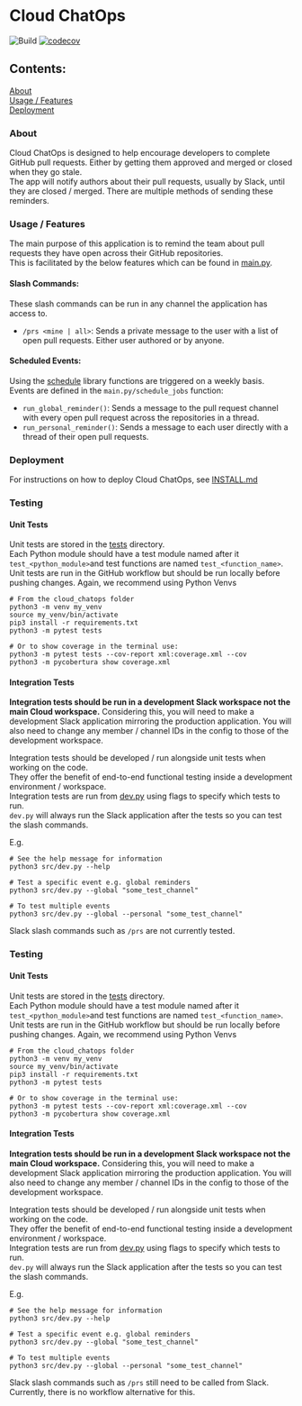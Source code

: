 # Cloud ChatOps
![Build](https://github.com/stfc/cloud-docker-images/actions/workflows/cloud_chatops.yaml/badge.svg)
[![codecov](https://codecov.io/gh/stfc/cloud-docker-images/graph/badge.svg?token=BZEBAE0TQD)](https://codecov.io/gh/stfc/cloud-docker-images)

## Contents:
[About](#about)<br>
[Usage / Features](#usage--features)<br>
[Deployment](#deployment)<br>

### About

Cloud ChatOps is designed to help encourage developers to complete GitHub pull requests. 
Either by getting them approved and merged or closed when they go stale.<br>
The app will notify authors about their pull requests, usually by Slack, until they are closed / merged. There are multiple methods of sending these reminders.<br>

### Usage / Features

The main purpose of this application is to remind the team about pull requests they have open across their GitHub repositories.<br>
This is facilitated by the below features which can be found in [main.py](src/main.py).

#### Slash Commands:
These slash commands can be run in any channel the application has access to.<br>
 - `/prs <mine | all>`: Sends a private message to the user with a list of open pull requests. Either user authored or by anyone.

#### Scheduled Events:
Using the [schedule](https://pypi.org/project/schedule/) library functions are triggered on a weekly basis.<br>
Events are defined in the `main.py/schedule_jobs` function:<br>
- `run_global_reminder()`: Sends a message to the pull request channel with every open pull request across the repositories in a thread.
- `run_personal_reminder()`: Sends a message to each user directly with a thread of their open pull requests.

### Deployment

For instructions on how to deploy Cloud ChatOps, see [INSTALL.md](./INSTALL.md)

### Testing
#### Unit Tests

Unit tests are stored in the [tests](tests) directory.<br>
Each Python module should have a test module named after it `test_<python_module>`and test functions are named `test_<function_name>`.<br>
Unit tests are run in the GitHub workflow but should be run locally before pushing changes. Again, we recommend using Python Venvs<br>
```shell
# From the cloud_chatops folder
python3 -m venv my_venv
source my_venv/bin/activate
pip3 install -r requirements.txt
python3 -m pytest tests

# Or to show coverage in the terminal use:
python3 -m pytest tests --cov-report xml:coverage.xml --cov
python3 -m pycobertura show coverage.xml
```

#### Integration Tests

**Integration tests should be run in a development Slack workspace not the main Cloud workspace.**
Considering this, you will need to make a development Slack application mirroring the production application.
You will also need to change any member / channel IDs in the config to those of the development workspace.

Integration tests should be developed / run alongside unit tests when working on the code.<br>
They offer the benefit of end-to-end functional testing inside a development environment / workspace.<br> 
Integration tests are run from [dev.py](src/dev.py) using flags to specify which tests to run.<br>
`dev.py` will always run the Slack application after the tests so you can test the slash commands.<br>

E.g.
```shell
# See the help message for information
python3 src/dev.py --help

# Test a specific event e.g. global reminders
python3 src/dev.py --global "some_test_channel"

# To test multiple events
python3 src/dev.py --global --personal "some_test_channel"
```

Slack slash commands such as `/prs` are not currently tested.<br>

### Testing

#### Unit Tests

Unit tests are stored in the [tests](tests) directory.<br>
Each Python module should have a test module named after it `test_<python_module>`and test functions are named `test_<function_name>`.<br>
Unit tests are run in the GitHub workflow but should be run locally before pushing changes. Again, we recommend using Python Venvs<br>
```shell
# From the cloud_chatops folder
python3 -m venv my_venv
source my_venv/bin/activate
pip3 install -r requirements.txt
python3 -m pytest tests

# Or to show coverage in the terminal use:
python3 -m pytest tests --cov-report xml:coverage.xml --cov
python3 -m pycobertura show coverage.xml
```

#### Integration Tests

**Integration tests should be run in a development Slack workspace not the main Cloud workspace.**
Considering this, you will need to make a development Slack application mirroring the production application.
You will also need to change any member / channel IDs in the config to those of the development workspace.

Integration tests should be developed / run alongside unit tests when working on the code.<br>
They offer the benefit of end-to-end functional testing inside a development environment / workspace.<br> 
Integration tests are run from [dev.py](src/dev.py) using flags to specify which tests to run.<br>
`dev.py` will always run the Slack application after the tests so you can test the slash commands.<br>

E.g.
```shell
# See the help message for information
python3 src/dev.py --help

# Test a specific event e.g. global reminders
python3 src/dev.py --global "some_test_channel"

# To test multiple events
python3 src/dev.py --global --personal "some_test_channel"
```

Slack slash commands such as `/prs` still need to be called from Slack. 
Currently, there is no workflow alternative for this.<br>
